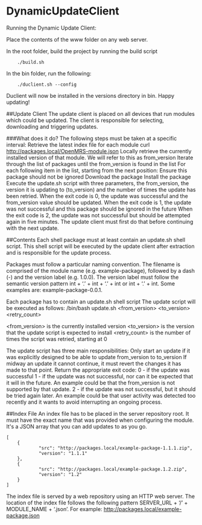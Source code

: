 DynamicUpdateClient
===================

Running the Dynamic Update Client:

Place the contents of the www folder on any web server.

In the root folder, build the project by running the build script

```
    ./build.sh
```

In the bin folder, run the following:
```
    ./duclient.sh --config
```

Duclient will now be installed in the versions directory in bin. Happy updating!

##Update Client
The update client is placed on all devices that run modules which could be updated. The client is responsible for selecting, downloading and triggering updates.

###What does it do? 
The following steps must be taken at a specific interval:
Retrieve the latest index file for each module
curl http://packages.local/OpenMRS-module.json
Locally retrieve the currently installed version of that module. We will refer to this as from_version
Iterate through the list of packages until the from_version is found in the list
For each following item in the list, starting from the next position:
Ensure this package should not be ignored
Download the package
Install the package
Execute the update.sh script with three parameters, the from_version, the version it is updating to (to_version) and the number of times the update has been retried.
When the exit code is 0, the update was successful and the from_version  value should be updated.
When the exit code is 1, the update was not successful and this package should be ignored in the future
When the exit code is 2, the update was not successful but should be attempted again in five minutes. The update client must first do that before continuing with the next update.



##Contents
Each shell package must at least contain an update.sh shell script. This shell script will be executed by the update client after extraction and is responsible for the update process.

Packages must follow a particular naming convention. The filename is comprised of the module name (e.g. example-package), followed by a dash (-) and the version label (e.g. 1.0.0). The version label must follow the semantic version pattern int + ‘.’ + int + ‘.’ + int or int + ‘.’ + int. Some examples are: example-package-0.0.1. 

Each package has to contain an update.sh shell script
The update script will be executed as follows:
/bin/bash update.sh <from_version> <to_version> <retry_count>

<from_version> is the currently installed version
<to_version> is the version that the update script is expected to install
<retry_count> is the number of times the script was retried, starting at 0

The update script has three main responsibilities:
Only start an update if it was explicitly designed to be able to update from_version to to_version
If midway an update it cannot continue, it must revert the changes it has made to that point.
Return the appropriate exit code:
0 - if the update was successful
1 - if the update was not successful, nor can it be expected that it will in the future. An example could be that the from_version is not supported by that update.
2 - if the update was not successful, but it should be tried again later. An example could be that user activity was detected too recently and it wants to avoid interrupting an ongoing process.



##Index File
An index file has to be placed in the server repository root. It must have the exact name that was provided when configuring the module. It's a JSON array that you can add updates to as you go.

```
[
    {
            "src": "http://packages.local/example-package-1.1.1.zip",
            "version": "1.1.1"
    },
  	{
            "src": "http://packages.local/example-package.1.2.zip",
            "version": "1.2"
    }
]
```
The index file is served by a web repository using an HTTP web server. The location of the index file follows the following pattern SERVER_URL + ‘/’ + MODULE_NAME + ‘.json’. For example: http://packages.local/example-package.json
